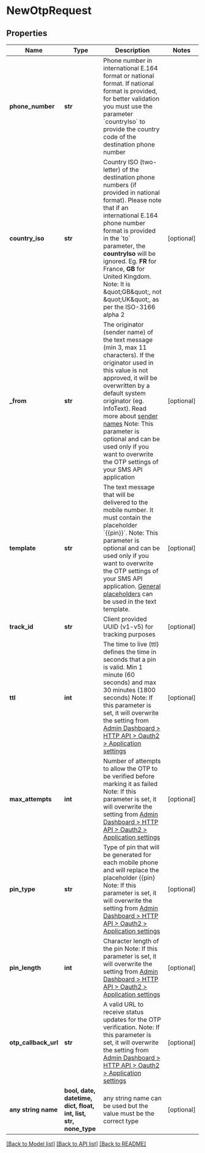 # NewOtpRequest


## Properties
Name | Type | Description | Notes
------------ | ------------- | ------------- | -------------
**phone_number** | **str** | Phone number in international E.164 format or national format. If national format is provided, for better validation you must use the parameter &#x60;countryIso&#x60; to provide the country code of the destination phone number     | 
**country_iso** | **str** | Country ISO (two-letter) of the destination phone numbers (if provided in national format). Please note that if an international E.164 phone number format is provided in the &#x60;to&#x60; parameter, the **countryIso** will be ignored. Eg. **FR** for France, **GB** for United Kingdom. Note: It is \&quot;GB\&quot;, not \&quot;UK\&quot;, as per the ISO-3166 alpha 2 | [optional] 
**_from** | **str** | The originator (sender name) of the text message (min 3, max 11 characters). If the originator used in this value is not approved, it will be overwritten by a default system originator (eg. InfoText). Read more about [sender names](#) Note: This parameter is optional and can be used only if you want to overwrite the OTP settings of your SMS API application | [optional] 
**template** | **str** | The text message that will be delivered to the mobile number. It must contain the placeholder &#x60;{{pin}}&#x60;.    Note: This parameter is optional and can be used only if you want to overwrite the OTP settings of your SMS API application. [General placeholders](#) can be used in the text template. | [optional] 
**track_id** | **str** | Client provided UUID (v1-v5) for tracking purposes | [optional] 
**ttl** | **int** | The time to live (ttl) defines the time in seconds that a pin is valid. Min 1 minute (60 seconds) and max 30 minutes (1800 seconds)   Note: If this parameter is set, it will overwrite the setting from [Admin Dashboard &gt; HTTP API &gt; Oauth2 &gt; Application settings](#) | [optional] 
**max_attempts** | **int** | Number of attempts to allow the OTP to be verified before marking it as failed  Note: If this parameter is set, it will overwrite the setting from [Admin Dashboard &gt; HTTP API &gt; Oauth2 &gt; Application settings](#) | [optional] 
**pin_type** | **str** | Type of pin that will be generated for each mobile phone and will replace the placeholder {{pin}  Note: If this parameter is set, it will overwrite the setting from [Admin Dashboard &gt; HTTP API &gt; Oauth2 &gt; Application settings](#) | [optional] 
**pin_length** | **int** | Character length of the pin   Note: If this parameter is set, it will overwrite the setting from [Admin Dashboard &gt; HTTP API &gt; Oauth2 &gt; Application settings](#) | [optional] 
**otp_callback_url** | **str** | A valid URL to receive status updates for the OTP verification.   Note: If this parameter is set, it will overwrite the setting from [Admin Dashboard &gt; HTTP API &gt; Oauth2 &gt; Application settings](#) | [optional] 
**any string name** | **bool, date, datetime, dict, float, int, list, str, none_type** | any string name can be used but the value must be the correct type | [optional]

[[Back to Model list]](../../README.md#models) [[Back to API list]](../../README.md#available-methods) [[Back to README]](../../README.md)


